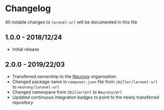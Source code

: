 # Changelog

All notable changes to `laravel-url` will be documented in this file

## 1.0.0 - 2018/12/24

- Initial release

## 2.0.0 - 2019/22/03

- Transferred ownership to the [Neurony](https://github.com/Neurony) organisation
- Changed package name in `composer.json` file from `zbiller/laravel-url` to `neurony/laravel-url`
- Changed namespace from `Zbiller\Url` to `Neurony\Url`
- Updated continuous integration badges to point to the newly transferred repository   